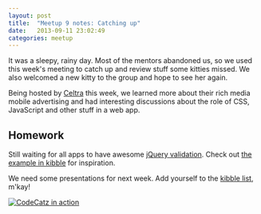 ```yaml
---
layout: post
title:  "Meetup 9 notes: Catching up"
date:   2013-09-11 23:02:49
categories: meetup
---
```


It was a sleepy, rainy day. Most of the mentors abandoned us, so we used this week's meeting to catch up and review stuff some kitties missed. We also welcomed a new kitty to the group and hope to see her again.

Being hosted by [Celtra](http://www.celtra.com) this week, we learned more about their rich media mobile advertising and had interesting discussions about the role of CSS, JavaScript and other stuff in a web app. 

## Homework

Still waiting for all apps to have awesome [jQuery validation](http://jqueryvalidation.org). Check out [the example in kibble](https://github.com/CodeCatz/kibble/tree/master/jQuery/2013-08-28-jquery-form-validation) for inspiration.

We need some presentations for next week. Add yourself to the [kibble list](https://github.com/CodeCatz/kibble), m'kay!

[![CodeCatz in action](http://distilleryimage0.ak.instagram.com/f4e2a9021b1311e3952e22000a9f3cf3_7.jpg)](http://instagram.com/p/eIYh-CwzyQ/)